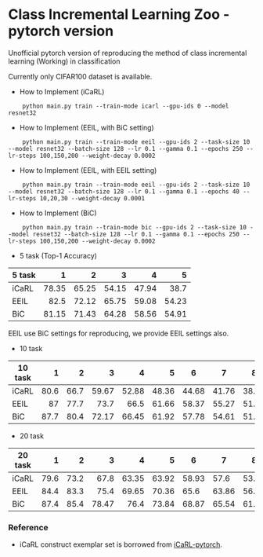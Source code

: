 # Class Incremental Learning Zoo - pytorch version
Unofficial pytorch version of reproducing the method of class incremental learning (Working) in classification

Currently only CIFAR100 dataset is available.

- How to Implement (iCaRL)
```
    python main.py train --train-mode icarl --gpu-ids 0 --model resnet32
```

- How to Implement (EEIL, with BiC setting)
```
    python main.py train --train-mode eeil --gpu-ids 2 --task-size 10 --model resnet32 --batch-size 128 --lr 0.1 --gamma 0.1 --epochs 250 --lr-steps 100,150,200 --weight-decay 0.0002
```

- How to Implement (EEIL, with EEIL setting)
```
    python main.py train --train-mode eeil --gpu-ids 2 --task-size 10 --model resnet32 --batch-size 128 --lr 0.1 --gamma 0.1 --epochs 40 --lr-steps 10,20,30 --weight-decay 0.0001
```

- How to Implement (BiC)
```
    python main.py train --train-mode bic --gpu-ids 2 --task-size 10 --model resnet32 --batch-size 128 --lr 0.1 --gamma 0.1 --epochs 250 --lr-steps 100,150,200 --weight-decay 0.0002
```

- 5 task (Top-1 Accuracy)

| 5 task |    1 |     2 |     3 |     4 |     5 |
|--------|-----:|------:|------:|------:|------:|
| iCaRL  | 78.35| 65.25 | 54.15 | 47.94 | 38.7  |
| EEIL   | 82.5 | 72.12 | 65.75 | 59.08 | 54.23 |
| BiC    | 81.15| 71.43 | 64.28 | 58.56 | 54.91 |

EEIL use BiC settings for reproducing, we provide EEIL settings also.</br>
- 10 task

| 10 task |  1 |    2 |    3 |    4 |     5 | 6     | 7     | 8     | 9     | 10    |
|---------|---:|-----:|-----:|-----:|------:|-------|-------|-------|-------|-------|
| iCaRL   |80.6| 66.7 | 59.67|52.88 | 48.36 | 44.68 | 41.76 | 38.19 | 36.03 | 33.19 |
| EEIL    | 87 | 77.7 | 73.7 | 66.5 | 61.66 | 58.37 | 55.27 | 51.21 | 48.59 | 45.47 |
| BiC     |87.7| 80.4 | 72.17| 66.45 | 61.92 | 57.78 | 54.61 | 51.4 | 50.28 | 47.78 |
- 20 task

| 20 task |    1 |    2 |    3 |     4 |     5 | 6    | 7     | 8    | 9     | 10   | 11    | 12    | 13    | 14    | 15    | 16    | 17    | 18    | 19    | 20    |
|---------|-----:|-----:|-----:|------:|------:|------|-------|------|-------|------|-------|-------|-------|-------|-------|-------|-------|-------|-------|-------|
| iCaRL   | 79.6	|73.2	|67.8|	63.35	|63.92	|58.93|	57.6|	53.9|	50.51|	49	|47.22|	42.97|	41.46|	38.04|	32.43|	30.28|	27.13|	25.53	|23.06|	20|
| EEIL    | 84.4 | 83.3 | 75.4 | 69.65 | 70.36 | 65.6 | 63.86 | 56.8 | 54.29 | 52.3 | 50.42 | 48.32 | 47.95 | 45.39 | 43.12 | 42.81 | 40.58 | 40.46 | 39.65 | 36.12 |
| BiC     | 87.4 | 85.4 | 78.47| 76.4|73.84|68.87|65.54|61.68|57.67|54.8|53|50.68|51.21|49.62|48.77|45.76|45.29|43.67|41.27|39.64|


### Reference
- iCaRL construct exemplar set is borrowed from [iCaRL-pytorch](https://github.com/DRSAD/iCaRL/blob/master/iCaRL.py).
